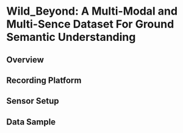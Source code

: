 # Wild_Beyond: A Multi-Modal and Multi-Sence Dataset For Ground Semantic Understanding

## Overview

## Recording Platform

## Sensor Setup

## Data Sample
